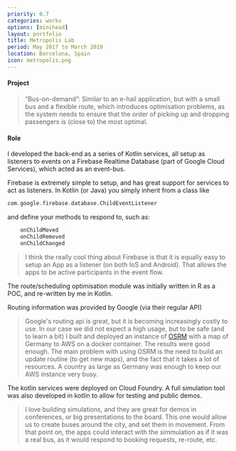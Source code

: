 ```yaml
---
priority: 0.7
categories: works
options: [minihead]
layout: portfolio
title: Metropolis Lab
period: May 2017 to March 2019
location: Barcelona, Spain
icon: metropolis.png
---
```

#### Project

> “Bus-on-demand”: Similar to an e-hail application, but with a small bus and a flexible route, which introduces optimisation problems, as the system needs to ensure that the order of picking up and dropping passengers is (close to) the most optimal.

#### Role

I developed the back-end as a series of Kotlin services, all setup as listeners to events on a Firebase Realtime Database (part of Google Cloud Services), which acted as an event-bus. 

Firebase is extremely simple to setup, and has great support for services to act as listeners. In Kotlin (or Java) you simply inherit from a class like 
```kotlin
com.google.firebase.database.ChildEventListener
``` 
and define your methods to respond to, such as:
```kotlin
    onChildMoved
    onChildRemoved
    onChildChanged
```

>I think the really cool thing about Firebase is that it is equally easy to setup an App as a listener (on both IoS and Android). That allows the apps to be active participants in the event flow.


The route/scheduling optimisation module was initially written in R as a POC, and re-written by me in Kotlin. 

Routing information was provided by Google (via their regular API) 

> Google's routing api is great, but it is becoming increasingly costly to use. In our case we did not expect a high usage, but to be safe (and to learn a bit) I built and deployed an instance of [OSRM](http://project-osrm.org/) with a map of Germany to AWS on a docker container. The results were good enough. The main problem with using OSRM is the need to build an update routine (to get new maps), and the fact that it takes a lot of resources. A country as large as Germany was enough to keep our AWS instance very busy.


The kotlin services were deployed on Cloud Foundry.  A full simulation tool was also developed in kotlin to allow for testing and public demos. 

> I love building simulations, and they are great for demos in conferences, or big presentations to the board. This one would allow us to create buses around the city, and set them in movement. From that point on, the apps could interact with the simmulation as if it was a real bus, as it would respond to booking requests, re-route, etc.



